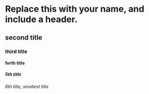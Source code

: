 # Replace this with your name, and include a header.
## second title
### third title
#### forth title
##### 5th title
###### 6th title, smallest title
